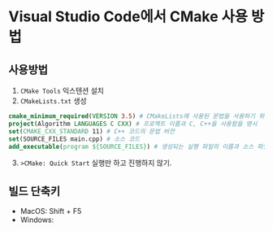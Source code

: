 # Visual Studio Code에서 CMake 사용 방법

## 사용방법
1. `CMake Tools` 익스텐션 설치
2. `CMakeLists.txt` 생성
```cmake
cmake_minimum_required(VERSION 3.5) # CMakeLists에 사용된 문법을 사용하기 위한 컴퓨터에 설치되어야 하는 CMake의 최소 버전
project(Algorithm LANGUAGES C CXX) # 프로젝트 이름과 C, C++을 사용함을 명시
set(CMAKE_CXX_STANDARD 11) # C++ 코드의 문법 버전
set(SOURCE_FILES main.cpp) # 소스 코드
add_executable(program ${SOURCE_FILES}) # 생성되는 실행 파일의 이름과 소스 파일
```
3. `>CMake: Quick Start` 실행만 하고 진행하지 않기.

## 빌드 단축키
- MacOS: Shift + F5
- Windows: 
